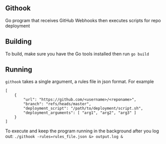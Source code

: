 Githook
-------
Go program that receives GitHub Webhooks then executes scripts for repo deployment

Building
--------
To build, make sure you have the Go tools installed then run `go build`

Running
-------

`githook` takes a single argument, a rules file in json format. For example


    [
        {
            "url": "https://github.com/<username>/<reponame>",
            "branch": "refs/heads/master",
            "deployment_script": "/path/to/deployment/script.sh",
            "deployment_arguments": [ "arg1", "arg2", "arg3" ]
        }
    ]


To execute and keep the program running in the background after you log out:
`./githook -rules=rules_file.json &> output.log &`
